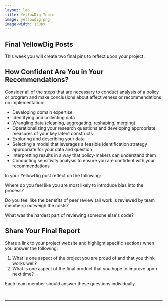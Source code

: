 ```yaml
---
layout: lab
title: YellowDig Topic
image: yellowdig.png
image-width: 150px
---
```


<div class = "uk-container uk-container-small">

## Final YellowDig Posts

This week you will create two final pins to reflect upon your project.

## How Confident Are You in Your Recommendations?   

Consider all of the steps that are necessary to conduct analysis of a policy or program and make conclusions about effectiveness or recommendations on implementation:

* Developing domain expertise 
* Identifying and collecting data 
* Wrangling data (cleaning, aggregating, reshaping, merging) 
* Operationalizing your research questions and developing appropriate measures of your key latent constructs 
* Exploring and describing your data 
* Selecting a model that leverages a feasible identification strategy appropriate for your data and question 
* Interpretting results in a way that policy-makers can understand them 
* Conducting sensitivity analysis to ensure you are confident with your recommendations 

In your YellowDig post reflect on the following: 

Where do you feel like you are most likely to introduce bias into the process? 

Do you feel like the benefits of peer review (all work is reviewed by team members) outweigh the costs? 

What was the hardest part of reviewing someone else's code? 

## Share Your Final Report

Share a link to your project website and highlight specific sections when you answer the following: 

1. What is one aspect of the project you are proud of and that you think works well?  
2. What is one aspect of the final product that you hope to improve upon next time?  

Each team member should answer these questions individually. 

<br>
<hr>
<br>
<br>

</div>
